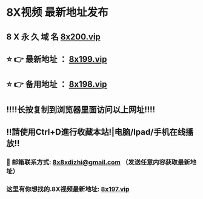 # 8X视频 最新地址发布 
## 8 X 永 久 域 名       [8x200.vip](https://xusesguea.14.xn--s9brj9c/home.html?channel=47869)
## ⭐️ 👉 最新地址 ：       [8x199.vip](https://xusesguea.14.xn--s9brj9c/home.html?channel=47869)
## ⭐️ 👉 备用地址 ：       [8x198.vip](https://xusesguea.14.xn--s9brj9c/home.html?channel=47869)
## ‼️‼️长按复制到浏览器里面访问以上网址‼️‼️
## ‼️請使用Ctrl+D進行收藏本站!|电脑/Ipad/手机在线播放‼️
### 📧 邮箱联系方式: 8x8xdizhi@gmail.com （发送任意内容获取最新地址）
### 这里有你想找的.8X视频最新地址:       [8x197.vip](https://xusesguea.14.xn--s9brj9c/home.html?channel=47869)
